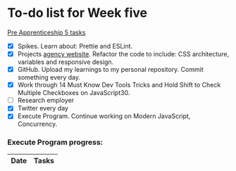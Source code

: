 # To-do list for Week five

[Pre Apprenticeship 5 tasks](https://learn.foundersandcoders.com/course/syllabus/pre-app-5/schedule/)

- [x] Spikes. Learn about: Prettie and ESLint.
- [x] Projects [agency website](https://learn.foundersandcoders.com/course/syllabus/pre-app-5/project/). Refactor the code to include: CSS architecture, variables and responsive design.
- [x] GitHub. Upload my learnings to my personal repository. Commit something every day.
- [x] Work through 14 Must Know Dev Tools Tricks and Hold Shift to Check Multiple Checkboxes on JavaScript30.
- [ ] Research employer
- [x] Twitter every day
- [x] Execute Program. Continue working on Modern JavaScript, Concurrency.

### Execute Program progress:

| Date | Tasks |
| ---- | ----- |
